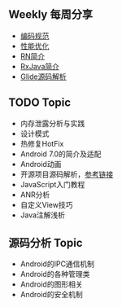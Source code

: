 ## Weekly 每周分享
* [编码规范](./topic/1.编码规范)
* [性能优化](./topic/2.性能优化)
* [RN简介](./topic/3.RN简介)
* [RxJava简介](./topic/4.RxJava简介)
* [Glide源码解析](./topic/5.Glide源码解析)

## TODO Topic
* 内存泄露分析与实践
* 设计模式
* 热修复HotFix
* Android 7.0的简介及适配
* Android动画
* 开源项目源码解析，[参考链接](http://a.codekk.com/)
* JavaScript入门教程
* ANR分析
* 自定义View技巧
* Java注解浅析

## 源码分析 Topic
* Android的IPC通信机制
* Android的各种管理类
* Android的图形相关
* Android的安全机制
